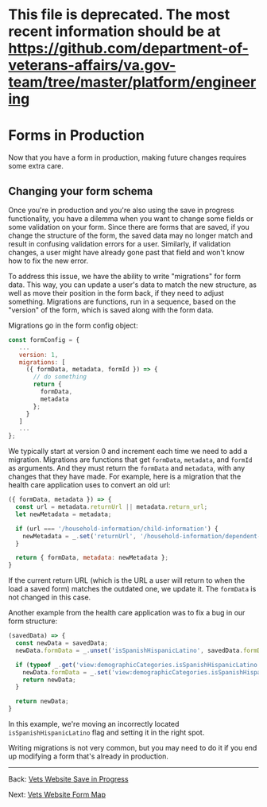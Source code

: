# This file is deprecated. The most recent information should be at https://github.com/department-of-veterans-affairs/va.gov-team/tree/master/platform/engineering

# Forms in Production

Now that you have a form in production, making future changes requires some extra care.

## Changing your form schema

Once you're in production and you're also using the save in progress functionality, you have a dilemma when you want to change some fields or some validation on your form. Since there are forms that are saved, if you change the structure of the form, the saved data may no longer match and result in confusing validation errors for a user. Similarly, if validation changes, a user might have already gone past that field and won't know how to fix the new error.

To address this issue, we have the ability to write "migrations" for form data. This way, you can update a user's data to match the new structure, as well as move their position in the form back, if they need to adjust something. Migrations are functions, run in a sequence, based on the "version" of the form, which is saved along with the form data.

Migrations go in the form config object:

```js
const formConfig = {
   ...
   version: 1,
   migrations: [
     ({ formData, metadata, formId }) => {
       // do something
       return {
         formData,
         metadata
       };
     }
   ]
   ...
};
```

We typically start at version 0 and increment each time we need to add a migration. Migrations are functions that get `formData`, `metadata`, and `formId` as arguments. And they must return the `formData` and `metadata`, with any changes that they have made. For example, here is a migration that the health care application uses to convert an old url:

```js
({ formData, metadata }) => {
  const url = metadata.returnUrl || metadata.return_url;
  let newMetadata = metadata;

  if (url === '/household-information/child-information') {
    newMetadata = _.set('returnUrl', '/household-information/dependent-information', metadata);
  }

  return { formData, metadata: newMetadata };
}
```

If the current return URL (which is the URL a user will return to when the load a saved form) matches the outdated one, we update it. The `formData` is not changed in this case.

Another example from the health care application was to fix a bug in our form structure:

```js
(savedData) => {
  const newData = savedData;
  newData.formData = _.unset('isSpanishHispanicLatino', savedData.formData);

  if (typeof _.get('view:demographicCategories.isSpanishHispanicLatino', newData.formData) === 'undefined') {
    newData.formData = _.set('view:demographicCategories.isSpanishHispanicLatino', false, newData.formData);
    return newData;
  }

  return newData;
}
```

In this example, we're moving an incorrectly located `isSpanishHispanicLatino` flag and setting it in the right spot.

Writing migrations is not very common, but you may need to do it if you end up modifying a form that's already in production.

<hr>

Back: [Vets Website Save in Progress](save-in-progress.md)

Next: [Vets Website Form Map](form-map.md)
